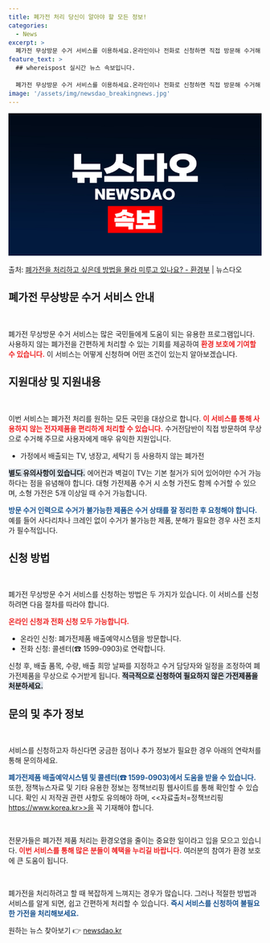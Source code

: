 ```yaml
---
title: 폐가전 처리 당신이 알아야 할 모든 정보!
categories:
  - News
excerpt: >
  폐가전 무상방문 수거 서비스를 이용하세요.온라인이나 전화로 신청하면 직접 방문해 수거해 갑니다. ▲ 지원대상…
feature_text: >
  ## whereispost 실시간 뉴스 속보입니다.

  폐가전 무상방문 수거 서비스를 이용하세요.온라인이나 전화로 신청하면 직접 방문해 수거해 갑니다. ▲ 지원대상…
image: '/assets/img/newsdao_breakingnews.jpg'
---
```


![뉴스다오 속보](/assets/img/newsdao_breakingnews.jpg)

<p>출처: <a href="https://newsdao.kr/2736" rel="dofollow">폐가전을 처리하고 싶은데 방법을 몰라 미루고 있나요? - 환경부</a> | 뉴스다오</p>

<h2 data-ke-size="size26">폐가전 무상방문 수거 서비스 안내</h2>

<p data-ke-size="size16">&nbsp;</p>

폐가전 무상방문 수거 서비스는 많은 국민들에게 도움이 되는 유용한 프로그램입니다. 사용하지 않는 폐가전을 간편하게 처리할 수 있는 기회를 제공하여 <b><span style="color: #ee2323;">환경 보호에 기여할 수 있습니다.</span></b> 이 서비스는 어떻게 신청하며 어떤 조건이 있는지 알아보겠습니다.

<h2 data-ke-size="size26">지원대상 및 지원내용</h2>

<p data-ke-size="size16">&nbsp;</p>

이번 서비스는 폐가전 처리를 원하는 모든 국민을 대상으로 합니다. <b><span style="color: #ee2323;">이 서비스를 통해 사용하지 않는 전자제품을 편리하게 처리할 수 있습니다.</span></b> 수거전담반이 직접 방문하여 무상으로 수거해 주므로 사용자에게 매우 유익한 지원입니다. 

<ul>
<li>가정에서 배출되는 TV, 냉장고, 세탁기 등 사용하지 않는 폐가전</li>
</ul>

<b><span style="background-color: #21538527;">별도 유의사항이 있습니다.</span></b> 에어컨과 벽걸이 TV는 기본 철거가 되어 있어야만 수거 가능하다는 점을 유념해야 합니다. 대형 가전제품 수거 시 소형 가전도 함께 수거할 수 있으며, 소형 가전은 5개 이상일 때 수거 가능합니다. 

<b><span style="color: #1a5490;">방문 수거 인력으로 수거가 불가능한 제품은 수거 상태를 잘 정리한 후 요청해야 합니다.</span></b> 예를 들어 사다리차나 크레인 없이 수거가 불가능한 제품, 분해가 필요한 경우 사전 조치가 필수적입니다.

<h2 data-ke-size="size26">신청 방법</h2>

<p data-ke-size="size16">&nbsp;</p>

폐가전 무상방문 수거 서비스를 신청하는 방법은 두 가지가 있습니다. 이 서비스를 신청하려면 다음 절차를 따라야 합니다. 

<b><span style="color: #ee2323;">온라인 신청과 전화 신청 모두 가능합니다.</span></b> 
<ul>
<li>온라인 신청: 폐가전제품 배출예약시스템을 방문합니다.</li>
<li>전화 신청: 콜센터(☎ 1599-0903)로 연락합니다.</li>
</ul>

신청 후, 배출 품목, 수량, 배출 희망 날짜를 지정하고 수거 담당자와 일정을 조정하여 폐가전제품을 무상으로 수거받게 됩니다. <b><span style="background-color: #21538527;">적극적으로 신청하여 필요하지 않은 가전제품을 처분하세요.</span></b>

<h2 data-ke-size="size26">문의 및 추가 정보</h2>

<p data-ke-size="size16">&nbsp;</p>

서비스를 신청하고자 하신다면 궁금한 점이나 추가 정보가 필요한 경우 아래의 연락처를 통해 문의하세요. 

<b><span style="color: #1a5490;">폐가전제품 배출예약시스템 및 콜센터(☎ 1599-0903)에서 도움을 받을 수 있습니다.</span></b> 또한, 정책뉴스자료 및 기타 유용한 정보는 정책브리핑 웹사이트를 통해 확인할 수 있습니다. 확인 시 저작권 관련 사항도 유의해야 하며, <<자료출처=정책브리핑 https://www.korea.kr>>을 꼭 기재해야 합니다. 

<p data-ke-size="size16">&nbsp;</p>

전문가들은 폐가전 제품 처리는 환경오염을 줄이는 중요한 일이라고 입을 모으고 있습니다. <b><span style="color: #ee2323;">이번 서비스를 통해 많은 분들이 혜택을 누리길 바랍니다.</span></b> 여러분의 참여가 환경 보호에 큰 도움이 됩니다. 

<p data-ke-size="size16">&nbsp;</p>

폐가전을 처리하려고 할 때 복잡하게 느껴지는 경우가 많습니다. 그러나 적절한 방법과 서비스를 알게 되면, 쉽고 간편하게 처리할 수 있습니다. <b><span style="color: #1a5490;">즉시 서비스를 신청하여 불필요한 가전을 처리해보세요.</span></b> 

원하는 뉴스 찾아보기 👉 <a href="https://newsdao.kr" rel="dofollow">newsdao.kr</a>


